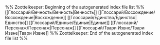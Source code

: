%% Zoottelkeeper: Beginning of the autogenerated index file list  %%
 [[Глоссарий/Вечность/Вечность|Вечность]]
 [[Глоссарий/Восхождение/Восхождение|Восхождение]]
 [[Глоссарий/Единство/Единство|Единство]]
 [[Глоссарий/Единые/Единые|Единые]]
 [[Глоссарий/Персонаж/Персонаж|Персонаж]]
 [[Глоссарий/Твари Извне/Твари Извне|Твари Извне]]
%% Zoottelkeeper: End of the autogenerated index file list  %%
